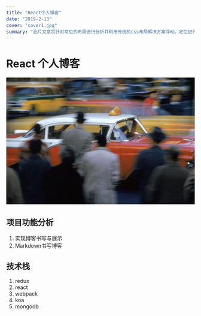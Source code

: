 ```yaml
---
title: "React个人博客"
date: "2019-2-13"
cover: "cover1.jpg"
summary: "此片文章将针对常见的布局进行分析并利用传统的css布局解决方案浮动。定位进行实践"
---
```


# React 个人博客

![image](cover1.jpg)

## 项目功能分析

1. 实现博客书写与展示
2. Markdown书写博客

## 技术栈

1. redux
2. react
3. webpack
4. koa
5. mongodb
